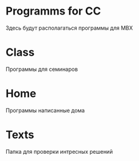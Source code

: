 # Programms for CC
 Здесь будут располагаться программы для МВХ
#    Class
Программы для семинаров
#    Home
Программы написанные дома
#    Texts
Папка для проверки интресных решений 
